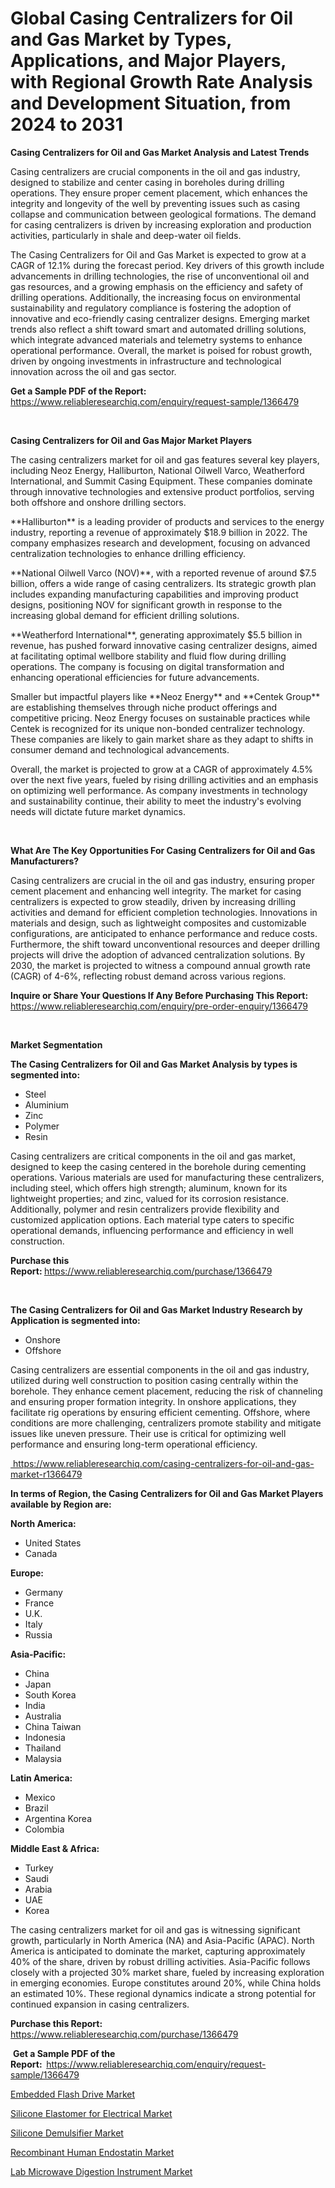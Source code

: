 <p><h1>Global Casing Centralizers for Oil and Gas Market by Types, Applications, and Major Players, with Regional Growth Rate Analysis and Development Situation, from 2024 to 2031</h1></p><p><strong>Casing Centralizers for Oil and Gas Market Analysis and Latest Trends</strong></p>
<p><p>Casing centralizers are crucial components in the oil and gas industry, designed to stabilize and center casing in boreholes during drilling operations. They ensure proper cement placement, which enhances the integrity and longevity of the well by preventing issues such as casing collapse and communication between geological formations. The demand for casing centralizers is driven by increasing exploration and production activities, particularly in shale and deep-water oil fields.</p><p>The Casing Centralizers for Oil and Gas Market is expected to grow at a CAGR of 12.1% during the forecast period. Key drivers of this growth include advancements in drilling technologies, the rise of unconventional oil and gas resources, and a growing emphasis on the efficiency and safety of drilling operations. Additionally, the increasing focus on environmental sustainability and regulatory compliance is fostering the adoption of innovative and eco-friendly casing centralizer designs. Emerging market trends also reflect a shift toward smart and automated drilling solutions, which integrate advanced materials and telemetry systems to enhance operational performance. Overall, the market is poised for robust growth, driven by ongoing investments in infrastructure and technological innovation across the oil and gas sector.</p></p>
<p><strong>Get a Sample PDF of the Report:&nbsp;</strong> <a href="https://www.reliableresearchiq.com/enquiry/request-sample/1366479">https://www.reliableresearchiq.com/enquiry/request-sample/1366479</a></p>
<p>&nbsp;</p>
<p><strong>Casing Centralizers for Oil and Gas Major Market Players</strong></p>
<p><p>The casing centralizers market for oil and gas features several key players, including Neoz Energy, Halliburton, National Oilwell Varco, Weatherford International, and Summit Casing Equipment. These companies dominate through innovative technologies and extensive product portfolios, serving both offshore and onshore drilling sectors.</p><p>**Halliburton** is a leading provider of products and services to the energy industry, reporting a revenue of approximately $18.9 billion in 2022. The company emphasizes research and development, focusing on advanced centralization technologies to enhance drilling efficiency.</p><p>**National Oilwell Varco (NOV)**, with a reported revenue of around $7.5 billion, offers a wide range of casing centralizers. Its strategic growth plan includes expanding manufacturing capabilities and improving product designs, positioning NOV for significant growth in response to the increasing global demand for efficient drilling solutions.</p><p>**Weatherford International**, generating approximately $5.5 billion in revenue, has pushed forward innovative casing centralizer designs, aimed at facilitating optimal wellbore stability and fluid flow during drilling operations. The company is focusing on digital transformation and enhancing operational efficiencies for future advancements.</p><p>Smaller but impactful players like **Neoz Energy** and **Centek Group** are establishing themselves through niche product offerings and competitive pricing. Neoz Energy focuses on sustainable practices while Centek is recognized for its unique non-bonded centralizer technology. These companies are likely to gain market share as they adapt to shifts in consumer demand and technological advancements.</p><p>Overall, the market is projected to grow at a CAGR of approximately 4.5% over the next five years, fueled by rising drilling activities and an emphasis on optimizing well performance. As company investments in technology and sustainability continue, their ability to meet the industry's evolving needs will dictate future market dynamics.</p></p>
<p>&nbsp;</p>
<p><strong>What Are The Key Opportunities For Casing Centralizers for Oil and Gas Manufacturers?</strong></p>
<p><p>Casing centralizers are crucial in the oil and gas industry, ensuring proper cement placement and enhancing well integrity. The market for casing centralizers is expected to grow steadily, driven by increasing drilling activities and demand for efficient completion technologies. Innovations in materials and design, such as lightweight composites and customizable configurations, are anticipated to enhance performance and reduce costs. Furthermore, the shift toward unconventional resources and deeper drilling projects will drive the adoption of advanced centralization solutions. By 2030, the market is projected to witness a compound annual growth rate (CAGR) of 4-6%, reflecting robust demand across various regions.</p></p>
<p><strong>Inquire or Share Your Questions If Any Before Purchasing This Report:</strong> <a href="https://www.reliableresearchiq.com/enquiry/pre-order-enquiry/1366479">https://www.reliableresearchiq.com/enquiry/pre-order-enquiry/1366479</a></p>
<p>&nbsp;</p>
<p><strong>Market Segmentation</strong></p>
<p><strong>The Casing Centralizers for Oil and Gas Market Analysis by types is segmented into:</strong></p>
<p><ul><li>Steel</li><li>Aluminium</li><li>Zinc</li><li>Polymer</li><li>Resin</li></ul></p>
<p><p>Casing centralizers are critical components in the oil and gas market, designed to keep the casing centered in the borehole during cementing operations. Various materials are used for manufacturing these centralizers, including steel, which offers high strength; aluminum, known for its lightweight properties; and zinc, valued for its corrosion resistance. Additionally, polymer and resin centralizers provide flexibility and customized application options. Each material type caters to specific operational demands, influencing performance and efficiency in well construction.</p></p>
<p><strong>Purchase this Report:&nbsp;</strong><a href="https://www.reliableresearchiq.com/purchase/1366479">https://www.reliableresearchiq.com/purchase/1366479</a></p>
<p>&nbsp;</p>
<p><strong>The Casing Centralizers for Oil and Gas Market Industry Research by Application is segmented into:</strong></p>
<p><ul><li>Onshore</li><li>Offshore</li></ul></p>
<p><p>Casing centralizers are essential components in the oil and gas industry, utilized during well construction to position casing centrally within the borehole. They enhance cement placement, reducing the risk of channeling and ensuring proper formation integrity. In onshore applications, they facilitate rig operations by ensuring efficient cementing. Offshore, where conditions are more challenging, centralizers promote stability and mitigate issues like uneven pressure. Their use is critical for optimizing well performance and ensuring long-term operational efficiency.</p></p>
<p><a href="https://www.reliableresearchiq.com/casing-centralizers-for-oil-and-gas-market-r1366479">&nbsp;https://www.reliableresearchiq.com/casing-centralizers-for-oil-and-gas-market-r1366479</a></p>
<p><strong>In terms of Region, the Casing Centralizers for Oil and Gas Market Players available by Region are:</strong></p>
<p>
    <p> <strong> North America: </strong>
        <ul>
            <li>United States</li>
            <li>Canada</li>
        </ul>
        </p> 
    <p> <strong> Europe: </strong>
        <ul>
            <li>Germany</li>
            <li>France</li>
            <li>U.K.</li>
            <li>Italy</li>
            <li>Russia</li>
        </ul>
        </p> 
    <p> <strong> Asia-Pacific: </strong>
        <ul>
            <li>China</li>
            <li>Japan</li>
            <li>South Korea</li>
            <li>India</li>
            <li>Australia</li>
            <li>China Taiwan</li>
            <li>Indonesia</li>
            <li>Thailand</li>
            <li>Malaysia</li>
        </ul>
        </p> 
    <p> <strong> Latin America: </strong>
        <ul>
            <li>Mexico</li>
            <li>Brazil</li>
            <li>Argentina Korea</li>
            <li>Colombia</li>
        </ul>
        </p> 
    <p> <strong> Middle East & Africa: </strong>
        <ul>
            <li>Turkey</li>
            <li>Saudi</li>
            <li>Arabia</li>
            <li>UAE</li>
            <li>Korea</li>
        </ul>
    </p>
    </p>
<p><p>The casing centralizers market for oil and gas is witnessing significant growth, particularly in North America (NA) and Asia-Pacific (APAC). North America is anticipated to dominate the market, capturing approximately 40% of the share, driven by robust drilling activities. Asia-Pacific follows closely with a projected 30% market share, fueled by increasing exploration in emerging economies. Europe constitutes around 20%, while China holds an estimated 10%. These regional dynamics indicate a strong potential for continued expansion in casing centralizers.</p></p>
<p><strong>Purchase this Report: </strong><a href="https://www.reliableresearchiq.com/purchase/1366479">https://www.reliableresearchiq.com/purchase/1366479</a></p>
<p>&nbsp;<strong>Get a Sample PDF of the Report:&nbsp;&nbsp;</strong><a href="https://www.reliableresearchiq.com/enquiry/request-sample/1366479">https://www.reliableresearchiq.com/enquiry/request-sample/1366479</a></p>
<p><strong></strong></p>
<p><p><a href="https://www.linkedin.com/pulse/global-embedded-flash-drive-market-focus-application-lh69e?trackingId=j11YlATCTtyNUpxKJIGyJg%3D%3D">Embedded Flash Drive Market</a></p><p><a href="https://issuu.com/reportprime-2/docs/silicone-elastomer-for-electrical-m_b363b5f69e0530">Silicone Elastomer for Electrical Market</a></p><p><a href="https://issuu.com/reportprime-2/docs/silicone-demulsifier-market-size-20_5711b3ed549891">Silicone Demulsifier Market</a></p><p><a href="https://www.linkedin.com/pulse/recombinant-human-endostatin-industry-forecast-market-shifts-vgwhe?trackingId=luGZYuZFT0mvlrN%2FqHtKQw%3D%3D">Recombinant Human Endostatin Market</a></p><p><a href="https://github.com/Annahawkins697/Market-Research-Report-List-1/blob/main/lab-microwave-digestion-instrument-market.md">Lab Microwave Digestion Instrument Market</a></p></p>